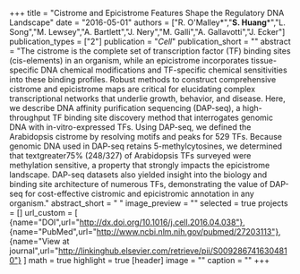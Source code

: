 +++
title = "Cistrome and Epicistrome Features Shape the Regulatory DNA Landscape"
date = "2016-05-01"
authors = ["R. O'Malley&ast;","**S. Huang**&ast;","L. Song","M. Lewsey","A. Bartlett","J. Nery","M. Galli","A. Gallavotti","J. Ecker"]
publication_types = ["2"]
publication = "_Cell_"
publication_short = ""
abstract = "The cistrome is the complete set of transcription factor (TF) binding sites (cis-elements) in an organism, while an epicistrome incorporates tissue-specific DNA chemical modifications and TF-specific chemical sensitivities into these binding profiles. Robust methods to construct comprehensive cistrome and epicistrome maps are critical for elucidating complex transcriptional networks that underlie growth, behavior, and disease. Here, we describe DNA affinity purification sequencing (DAP-seq), a high-throughput TF binding site discovery method that interrogates genomic DNA with in-vitro-expressed TFs. Using DAP-seq, we defined the Arabidopsis cistrome by resolving motifs and peaks for 529 TFs. Because genomic DNA used in DAP-seq retains 5-methylcytosines, we determined that textgreater75% (248/327) of Arabidopsis TFs surveyed were methylation sensitive, a property that strongly impacts the epicistrome landscape. DAP-seq datasets also yielded insight into the biology and binding site architecture of numerous TFs, demonstrating the value of DAP-seq for cost-effective cistromic and epicistromic annotation in any organism."
abstract_short = " "
image_preview = ""
selected = true
projects = []
url_custom = [ {name="DOI",url="http://dx.doi.org/10.1016/j.cell.2016.04.038"},
{name="PubMed",url="http://www.ncbi.nlm.nih.gov/pubmed/27203113"},
{name="View at journal",url="http://linkinghub.elsevier.com/retrieve/pii/S0092867416304810"}
 ] 
math = true
highlight = true
[header]
image = ""
caption = ""
+++

